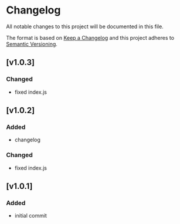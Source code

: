 # Changelog
All notable changes to this project will be documented in this file.

The format is based on [Keep a Changelog](http://keepachangelog.com/)
and this project adheres to [Semantic Versioning](http://semver.org/).

## [v1.0.3]
### Changed
- fixed index.js

## [v1.0.2]
### Added
- changelog

### Changed
- fixed index.js

## [v1.0.1]
### Added
- initial commit

[1.0.3]: https://github.com/skycatch/geo-util/compare/v1.0.3...v1.0.2
[1.0.2]: https://github.com/skycatch/geo-util/compare/v1.0.2...v1.0.1
